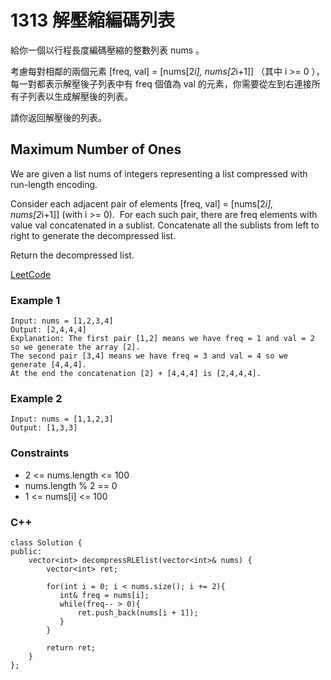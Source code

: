 # 1313 解壓縮編碼列表

給你一個以行程長度編碼壓縮的整數列表 nums 。

考慮每對相鄰的兩個元素 [freq, val] = [nums[2*i], nums[2*i+1]] （其中 i >= 0 ），每一對都表示解壓後子列表中有 freq 個值為 val 的元素，你需要從左到右連接所有子列表以生成解壓後的列表。

請你返回解壓後的列表。

## Maximum Number of Ones

We are given a list nums of integers representing a list compressed with run-length encoding.

Consider each adjacent pair of elements [freq, val] = [nums[2*i], nums[2*i+1]] (with i >= 0).  For each such pair, there are freq elements with value val concatenated in a sublist. Concatenate all the sublists from left to right to generate the decompressed list.

Return the decompressed list.

[LeetCode](https://leetcode-cn.com/problems/decompress-run-length-encoded-list/)

### Example 1

```
Input: nums = [1,2,3,4]
Output: [2,4,4,4]
Explanation: The first pair [1,2] means we have freq = 1 and val = 2 so we generate the array [2].
The second pair [3,4] means we have freq = 3 and val = 4 so we generate [4,4,4].
At the end the concatenation [2] + [4,4,4] is [2,4,4,4].
```

### Example 2

```
Input: nums = [1,1,2,3]
Output: [1,3,3]
``` 

### Constraints

* 2 <= nums.length <= 100
* nums.length % 2 == 0
* 1 <= nums[i] <= 100

### C++ 

```
class Solution {
public:
    vector<int> decompressRLElist(vector<int>& nums) {
        vector<int> ret;
        
        for(int i = 0; i < nums.size(); i += 2){
           int& freq = nums[i];
           while(freq-- > 0){
               ret.push_back(nums[i + 1]);
           }
        }

        return ret;
    }
};
```
